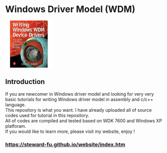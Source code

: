 # Windows Driver Model (WDM)
![Alt text](imgs/main.jpg)
  
## Introduction
If you are newcomer in Windows driver model and looking for very very basic tutorials for writing Windows driver model in assembly and c/c++ language.  
This repository is what you want. I have already uploaded all of source codes used for tutorial in this repository.  
All of codes are compiled and tested based on WDK 7600 and Windows XP platforam.  
If you would like to learn more, please visit my website, enjoy !

### https://steward-fu.github.io/website/index.htm
